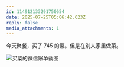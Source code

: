 ```yaml
---
id: 114912133291750654
date: 2025-07-25T05:06:42.623Z
reply: false
media_attachments: 1
---
```


今天聚餐，买了 745 的菜。但是在别人家里做菜。

![买菜的微信账单截图](https://files.e5n.cc/media_attachments/files/114/912/132/957/774/182/original/f5ab31676c9f9657.jpg)
